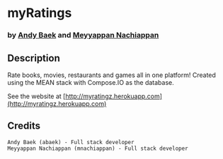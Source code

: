 # myRatings
### by [Andy Baek](https://github.com/abaek) and [Meyyappan Nachiappan](https://github.com/mnachiappan)

## Description
Rate books, movies, restaurants and games all in one platform! Created using the MEAN stack with Compose.IO as the database.

See the website at [http://myratingz.herokuapp.com](http://myratingz.herokuapp.com)

## Credits
    Andy Baek (abaek) - Full stack developer
    Meyyappan Nachiappan (mnachiappan) - Full stack developer
    
